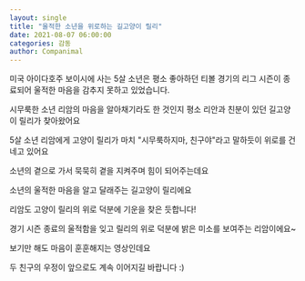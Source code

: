 ```yaml
---
layout: single
title: "울적한 소년을 위로하는 길고양이 릴리"
date: 2021-08-07 06:00:00
categories: 감동
author: Companimal
---
```


미국 아이다호주 보이시에 사는 5살 소년은 평소 좋아하던 티볼 경기의 리그 시즌이 종료되어 울적한 마음을 감추지 못하고 있었습니다.

시무룩한 소년 리암의 마음을 알아채기라도 한 것인지 평소 리안과 친분이 있던 길고양이 릴리가 찾아왔어요

5살 소년 리암에게 고양이 릴리가 마치 "시무룩하지마, 친구야"라고 말하듯이 위로를 건네고 있어요

소년의 곁으로 가서 묵묵히 곁을 지켜주며 힘이 되어주는데요

소년의 울적한 마음을 알고 달래주는 길고양이 릴리에요

리암도 고양이 릴리의 위로 덕분에 기운을 찾은 듯합니다!

경기 시즌 종료의 울적함을 잊고 릴리의 위로 덕분에 밝은 미소를 보여주는 리암이에요~

보기만 해도 마음이 훈훈해지는 영상인데요

두 친구의 우정이 앞으로도 계속 이어지길 바랍니다 :)
